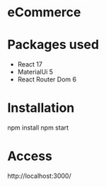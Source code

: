 # eCommerce

# Packages used
- React 17
- MaterialUi 5
- React Router Dom 6

# Installation    

npm install
npm start

# Access
http://localhost:3000/